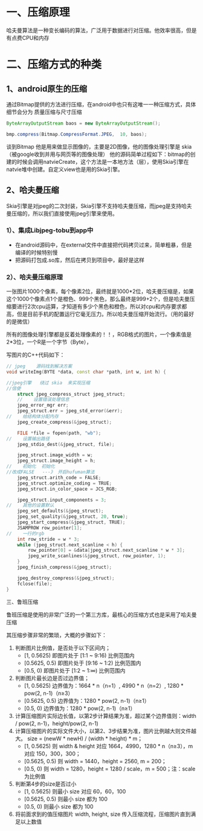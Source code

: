 # 一、压缩原理
哈夫曼算法是一种变长编码的算法，广泛用于数据进行对压缩。他效率很高，但是有点费CPU和内存

# 二、压缩方式的种类
## 1、android原生的压缩
通过Bitmap提供的方法进行压缩，在android中也只有这唯一一种压缩方式，具体细节会分为 质量压缩与尺寸压缩
```java
ByteArrayOutputStream baos = new ByteArrayOutputStream();

bmp.compress(Bitmap.CompressFormat.JPEG,  10, baos);
```
谈到Bitmap 他是用来做显示图像的，主要是2D图像，他的图像处理引擎是 skia（被google收到并用与网页等的图像处理）
他的源码简单过程如下：bitmap的创建的时候会调用natvieCreate，这个方法是一本地方法（层），使用Skia引擎在natvie堆中创建。自定义view也是用的Skia引擎。

## 2、哈夫曼压缩
Skia引擎是对jpeg的二次封装，Skia引擎不支持哈夫曼压缩，而jpeg是支持哈夫曼压缩的，所以我们直接使用jpeg引擎来使用。

### 1）、集成Libjpeg-tobu到app中
- 在android源码中，在external文件中直接把代码拷贝过来，简单粗暴，但是编译的时候特别慢
- 把源码打包成.so库，然后在拷贝到项目中，最好是这样

### 2）、哈夫曼压缩原理
一张图片1000个像素，每个像素2位，最终就是1000*2位，哈夫曼压缩是，如果这个1000个像素点1个是橙色、999个黑色，那么最终是999+2个，但是哈夫曼压缩要进行2次cpu运算，才知道有多少个黑色和橙色，所以对cpu和内存要求都高，但是目前手机的配置运行它毫无压力。所以哈夫曼压缩开始流行。（用的最好的是微信）

所有的图像处理引擎都是反着处理像素的！！，RGB格式的图片，一个像素值是2*3位，一个R是一个字节（Byte），

写图片的C++代码如下：

```c++ 
// jpeg    源码找到解决方案
void writeImg(BYTE *data, const char *path, int w, int h) {

//jpeg引擎   绕过 skia  来实现压缩
//信使
    struct jpeg_compress_struct jpeg_struct;
    //    设置错误处理信息
    jpeg_error_mgr err;
    jpeg_struct.err = jpeg_std_error(&err);
//    给结构体分配内存
    jpeg_create_compress(&jpeg_struct);

    FILE *file = fopen(path, "wb");
//    设置输出路径
    jpeg_stdio_dest(&jpeg_struct, file);

    jpeg_struct.image_width = w;
    jpeg_struct.image_height = h;
//    初始化  初始化
//改成FALSE   ---》 开启hufuman算法
    jpeg_struct.arith_code = FALSE;
    jpeg_struct.optimize_coding = TRUE;
    jpeg_struct.in_color_space = JCS_RGB;

    jpeg_struct.input_components = 3;
//    其他的设置默认
    jpeg_set_defaults(&jpeg_struct);
    jpeg_set_quality(&jpeg_struct, 20, true);
    jpeg_start_compress(&jpeg_struct, TRUE);
    JSAMPROW row_pointer[1];
//    一行的rgb
    int row_stride = w * 3;
    while (jpeg_struct.next_scanline < h) {
        row_pointer[0] = &data[jpeg_struct.next_scanline * w * 3];
        jpeg_write_scanlines(&jpeg_struct, row_pointer, 1);
    }
    jpeg_finish_compress(&jpeg_struct);

    jpeg_destroy_compress(&jpeg_struct);
    fclose(file);
}
```

三、鲁班压缩

鲁班压缩是使用的非常广泛的一个第三方库，最核心的压缩方式也是采用了哈夫曼压缩

其压缩步骤非常的繁琐，大概的步骤如下：

1. 判断图片比例值，是否处于以下区间内；
   - [1, 0.5625) 即图片处于 [1:1 ~ 9:16) 比例范围内
   - [0.5625, 0.5) 即图片处于 [9:16 ~ 1:2) 比例范围内
   - [0.5, 0) 即图片处于 [1:2 ~ 1:∞) 比例范围内
2. 判断图片最长边是否过边界值；
   - [1, 0.5625) 边界值为：1664 * n（n=1）, 4990 * n（n=2）, 1280 * pow(2, n-1)（n≥3）
   - [0.5625, 0.5) 边界值为：1280 * pow(2, n-1)（n≥1）
   - [0.5, 0) 边界值为：1280 * pow(2, n-1)（n≥1）
3. 计算压缩图片实际边长值，以第2步计算结果为准，超过某个边界值则：width / pow(2, n-1)，height/pow(2, n-1)
4. 计算压缩图片的实际文件大小，以第2、3步结果为准，图片比例越大则文件越大。
   size = (newW * newH) / (width * height) * m；
   - [1, 0.5625) 则 width & height 对应 1664，4990，1280 * n（n≥3），m 对应 150，300，300；
   - [0.5625, 0.5) 则 width = 1440，height = 2560, m = 200；
   - [0.5, 0) 则 width = 1280，height = 1280 / scale，m = 500；注：scale为比例值
5. 判断第4步的size是否过小
   - [1, 0.5625) 则最小 size 对应 60，60，100
   - [0.5625, 0.5) 则最小 size 都为 100
   - [0.5, 0) 则最小 size 都为 100
6. 将前面求到的值压缩图片 width, height, size 传入压缩流程，压缩图片直到满足以上数值







